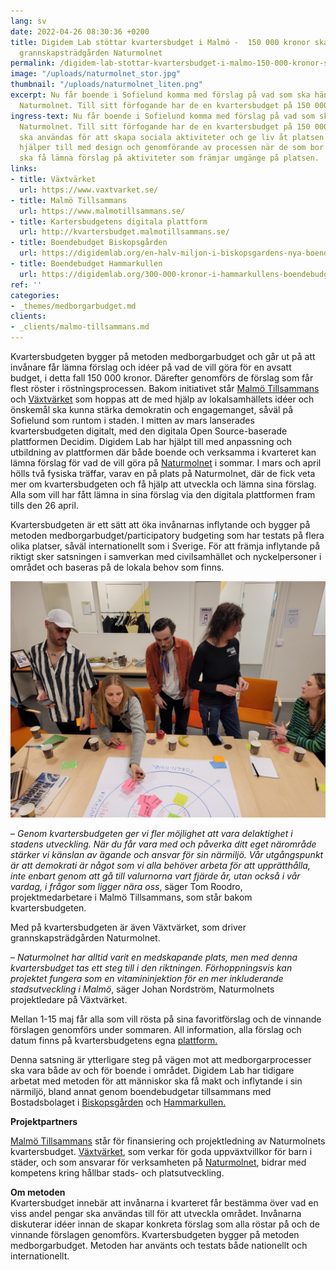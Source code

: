 ```yaml
---
lang: sv
date: 2022-04-26 08:30:36 +0200
title: Digidem Lab stöttar kvartersbudget i Malmö -  150 000 kronor ska ge liv åt
  grannskapsträdgården Naturmolnet
permalink: /digidem-lab-stottar-kvartersbudget-i-malmo-150-000-kronor-ska-ge-liv-at-grannskapstradgarden-naturmolnet/
image: "/uploads/naturmolnet_stor.jpg"
thumbnail: "/uploads/naturmolnet_liten.png"
excerpt: Nu får boende i Sofielund komma med förslag på vad som ska hända i grannskapsträdgården
  Naturmolnet. Till sitt förfogande har de en kvartersbudget på 150 000 kronor.
ingress-text: Nu får boende i Sofielund komma med förslag på vad som ska hända i grannskapsträdgården
  Naturmolnet. Till sitt förfogande har de en kvartersbudget på 150 000 kronor som
  ska användas för att skapa sociala aktiviteter och ge liv åt platsen. Digidem Lab
  hjälper till med design och genomförande av processen när de som bor i kvarteret
  ska få lämna förslag på aktiviteter som främjar umgänge på platsen.
links:
- title: Växtvärket
  url: https://www.vaxtvarket.se/
- title: Malmö Tillsammans
  url: https://www.malmotillsammans.se/
- title: Kartersbudgetens digitala plattform
  url: http://kvartersbudget.malmotillsammans.se/
- title: Boendebudget Biskopsgården
  url: https://digidemlab.org/en-halv-miljon-i-biskopsgardens-nya-boendebudget/
- title: Boendebudget Hammarkullen
  url: https://digidemlab.org/300-000-kronor-i-hammarkullens-boendebudget/
ref: ''
categories:
- _themes/medborgarbudget.md
clients:
- _clients/malmo-tillsammans.md
---
```

Kvartersbudgeten bygger på metoden medborgarbudget och går ut på att invånare får lämna förslag och idéer på vad de vill göra för en avsatt budget, i detta fall 150 000 kronor. Därefter genomförs de förslag som får flest röster i röstningsprocessen. Bakom initiativet står [Malmö Tillsammans](https://www.malmotillsammans.se/) och [Växtvärket](https://www.vaxtvarket.se/) som hoppas att de med hjälp av lokalsamhällets idéer och önskemål ska kunna stärka demokratin och engagemanget, såväl på Sofielund som runtom i staden. I mitten av mars lanserades kvartersbudgeten digitalt, med den digitala Open Source-baserade plattformen Decidim. Digidem Lab har hjälpt till med anpassning och utbildning av plattformen där både boende och verksamma i kvarteret kan lämna förslag för vad de vill göra på [Naturmolnet](https://www.vaxtvarket.se/naturmolnet/) i sommar. I mars och april hölls två fysiska träffar, varav en på plats på Naturmolnet, där de fick veta mer om kvartersbudgeten och få hjälp att utveckla och lämna sina förslag. Alla som vill har fått lämna in sina förslag via den digitala plattformen fram tills den 26 april.

Kvartersbudgeten är ett sätt att öka invånarnas inflytande och bygger på metoden medborgarbudget/participatory budgeting som har testats på flera olika platser, såväl internationellt som i Sverige. För att främja inflytande på riktigt sker satsningen i samverkan med civilsamhället och nyckelpersoner i området och baseras på de lokala behov som finns.

![](/uploads/20220302_135424.jpg)

– _Genom kvartersbudgeten ger vi fler möjlighet att vara delaktighet i stadens utveckling. När du får vara med och påverka ditt eget närområde stärker vi känslan av ägande och ansvar för sin närmiljö. Vår utgångspunkt är att demokrati är något som vi alla behöver arbeta för att upprätthålla, inte enbart genom att gå till valurnorna vart fjärde år, utan också i vår vardag, i frågor som ligger nära oss_, säger Tom Roodro, projektmedarbetare i Malmö Tillsammans, som står bakom kvartersbudgeten.

Med på kvartersbudgeten är även Växtvärket, som driver grannskapsträdgården Naturmolnet.

– _Naturmolnet har alltid varit en medskapande plats, men med denna kvartersbudget tas ett steg till i den riktningen. Förhoppningsvis kan projektet fungera som en vitamininjektion för en mer inkluderande stadsutveckling i Malmö_, säger Johan Nordström, Naturmolnets projektledare på Växtvärket.

Mellan 1-15 maj får alla som vill rösta på sina favoritförslag och de vinnande förslagen genomförs under sommaren. All information, alla förslag och datum finns på kvartersbudgetens egna [plattform.](http://kvartersbudget.malmotillsammans.se/)

Denna satsning är ytterligare steg på vägen mot att medborgarprocesser ska vara både av och för boende i området. Digidem Lab har tidigare arbetat med metoden för att människor ska få makt och inflytande i sin närmiljö, bland annat genom boendebudgetar tillsammans med Bostadsbolaget i [Biskopsgården](https://digidemlab.org/en-halv-miljon-i-biskopsgardens-nya-boendebudget/) och [Hammarkullen.](https://digidemlab.org/300-000-kronor-i-hammarkullens-boendebudget/)

**Projektpartners**

[Malmö Tillsammans](https://www.malmotillsammans.se/) står för finansiering och projektledning av Naturmolnets kvartersbudget. [Växtvärket](https://www.vaxtvarket.se/), som verkar för goda uppväxtvillkor för barn i städer, och som ansvarar för verksamheten på [Naturmolnet](https://www.vaxtvarket.se/naturmolnet/), bidrar med kompetens kring hållbar stads- och platsutveckling.

**Om metoden**  
Kvartersbudget innebär att invånarna i kvarteret får bestämma över vad en viss andel pengar ska användas till för att utveckla området. Invånarna diskuterar idéer innan de skapar konkreta förslag som alla röstar på och de vinnande förslagen genomförs. Kvartersbudgeten bygger på metoden medborgarbudget. Metoden har använts och testats både nationellt och internationellt.
